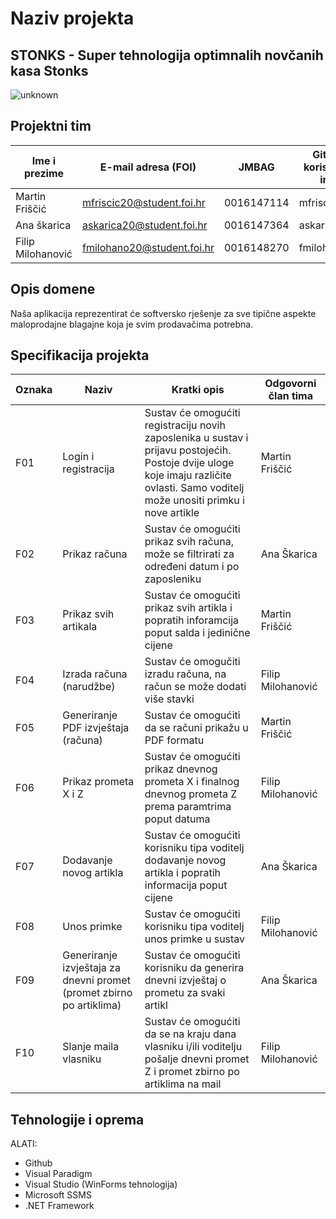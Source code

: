 
<!--Sav programski kod potrebno je verzionirati u glavnoj **master** grani i **obvezno** smjestiti u mapu Software. Sve artefakte (npr. slike) koje ćete koristiti u vašoj dokumentaciju obvezno verzionirati u posebnoj grani koja je već kreirana i koja se naziva **master-docs** i smjestiti u mapu Documentation.

Nakon vaše prijave bit će vam dodijeljen mentor s kojim ćete tijekom semestra raditi na ovom projektu. Mentor će vam slati povratne informacije kroz sekciju Discussions također dostupnu na GitHubu vašeg projekta. -->

# Naziv projekta
<h2>STONKS - Super tehnologija optimnalih novčanih kasa Stonks</h2>


![unknown](https://user-images.githubusercontent.com/100709665/195930932-2527b6a0-7b7a-42c3-b193-611d9e03868a.png)

## Projektni tim

Ime i prezime | E-mail adresa (FOI) | JMBAG | Github korisničko ime | 
------------  | ------------------- | ----- | --------------------- | 
Martin Friščić | mfriscic20@student.foi.hr | 0016147114 | mfriscic20 
Ana škarica | askarica20@student.foi.hr | 0016147364 | askarica20 
Filip Milohanović | fmilohano20@student.foi.hr | 0016148270 | fmilohano20 

## Opis domene
<!--Umjesto ovih uputa opišite domenu ili problem koji pokrivate vašim  projektom. Domena može biti proizvoljna, ali obratite pozornost da sukladno ishodima učenja, domena omogući primjenu zahtijevanih koncepata kako je to navedeno u sljedećem poglavlju. Priložite odgovarajuće skice gdje je to prikladno.-->
Naša aplikacija reprezentirat će softversko rješenje za sve tipične aspekte maloprodajne blagajne koja je svim prodavačima potrebna. 
## Specifikacija projekta
<!--Umjesto ovih uputa opišite zahtjeve za funkcionalnošću programskog proizvoda. Pobrojite osnovne funkcionalnosti i za svaku naznačite ime odgovornog člana tima. Opišite buduću arhitekturu programskog proizvoda. Obratite pozornost da bi arhitektura trebala biti višeslojna s odvojenom (dislociranom) bazom podatka koju ćemo za vas mi pripremiti i dati vam pristup naknadno. Također uzmite u obzir da bi svaki član tima treba biti odgovorana za otprilike 3 funkcionalnosti, te da bi opterećenje članova tima trebalo biti ujednačeno. Priložite odgovarajuće dijagrame i skice gdje je to prikladno. Funkcionalnosti sustava bobrojite u tablici ispod koristeći predložak koji slijedi:-->

Oznaka | Naziv | Kratki opis | Odgovorni član tima
------ | ----- | ----------- | -------------------
F01 | Login i registracija | Sustav će omogućiti registraciju novih zaposlenika u sustav i prijavu postojećih. Postoje dvije uloge koje imaju različite ovlasti. Samo voditelj može unositi primku i nove artikle  | Martin Friščić
F02 |Prikaz računa | Sustav će omogućiti prikaz svih računa, može se filtrirati za određeni datum i po zaposleniku| Ana Škarica
F03 | Prikaz svih artikala | Sustav će omogućiti prikaz svih artikla i popratih inforamcija poput salda i jedinične cijene | Martin Friščić
F04 | Izrada računa (narudžbe) | Sustav će omogučiti izradu računa, na račun se može dodati više stavki| Filip Milohanović
F05 | Generiranje PDF izvještaja (računa) | Sustav će omogućiti da se računi prikažu u PDF formatu | Martin Friščić
F06 | Prikaz prometa X i Z | Sustav će omogućiti prikaz dnevnog prometa X i finalnog dnevnog prometa Z prema paramtrima poput datuma| Filip Milohanović
F07 | Dodavanje novog artikla | Sustav će omogućiti korisniku tipa voditelj dodavanje novog artikla i popratih informacija poput cijene  | Ana Škarica
F08 | Unos primke | Sustav će omogućiti korisniku tipa voditelj unos primke u sustav| Filip Milohanović
F09 | Generiranje izvještaja za dnevni promet (promet zbirno po artiklima) | Sustav će omogućiti korisniku da generira dnevni izvještaj o prometu za svaki artikl | Ana Škarica
F10 | Slanje maila vlasniku  |Sustav će omogućiti da se na kraju dana vlasniku i/ili voditelju pošalje dnevni promet Z  i promet zbirno po artiklima na mail| Filip Milohanović


## Tehnologije i oprema
<!--Umjesto ovih uputa jasno popišite sve tehnologije, alate i opremu koju ćete koristiti pri implementaciji vašeg rješenja. Projekti se razvijaju koristeći .Net Framework ili .Net Core razvojne okvire, a vrsta projekta može biti WinForms, WPF i UWP. Ne zaboravite planirati korištenje tehnologija u aktivnostima kao što su projektni menadžment ili priprema dokumentacije. Tehnologije koje ćete koristiti bi trebale biti javno dostupne, a ako ih ne budemo obrađivali na vježbama u vašoj dokumentaciji ćete morati navesti način preuzimanja, instaliranja i korištenja onih tehnologija koje su neopbodne kako bi se vaš programski proizvod preveo i pokrenuo. Pazite da svi alati koje ćete koristiti moraju imati odgovarajuću licencu. Što se tiče zahtjeva nastavnika, obvezno je koristiti git i GitHub za verzioniranje programskog koda, GitHub Wiki za pisanje tehničke i projektne dokumentacije, a projektne zadatke je potrebno planirati i pratiti u alatu GitHub projects. -->

ALATI:

<ul>
<li>Github</li>
<li>Visual Paradigm</li>
<li>Visual Studio (WinForms tehnologija) </li>
<li> Microsoft SSMS</li>
<li>.NET Framework</li>
</ul>

